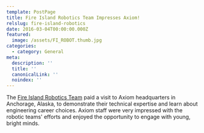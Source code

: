 ```yaml
---
template: PostPage
title: Fire Island Robotics Team Impresses Axiom!
relslug: fire-island-robotics
date: 2016-03-04T00:00:00.000Z
featured:
  image: /assets/FI_ROBOT.thumb.jpg
categories:
  - category: General
meta:
  description: ''
  title: ''
  canonicalLink: ''
  noindex: ''
---
```

The [Fire Island Robotics Team](https://www.facebook.com/FireIslandRobotics/) paid a visit to Axiom headquarters in Anchorage, Alaska, to demonstrate their technical expertise and learn about engineering career choices. Axiom staff were very impressed with the robotic teams' efforts and enjoyed the opportunity to engage with young, bright minds.
